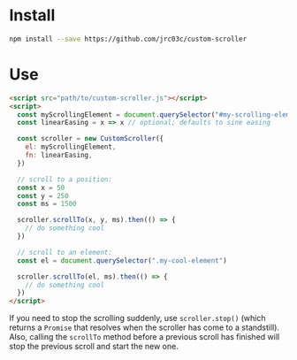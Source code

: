# Install

```bash
npm install --save https://github.com/jrc03c/custom-scroller
```

# Use

```html
<script src="path/to/custom-scroller.js"></script>
<script>
  const myScrollingElement = document.querySelector("#my-scrolling-element")
  const linearEasing = x => x // optional; defaults to sine easing

  const scroller = new CustomScroller({
    el: myScrollingElement,
    fn: linearEasing,
  })

  // scroll to a position:
  const x = 50
  const y = 250
  const ms = 1500

  scroller.scrollTo(x, y, ms).then(() => {
    // do something cool
  })

  // scroll to an element:
  const el = document.querySelector(".my-cool-element")

  scroller.scrollTo(el, ms).then(() => {
    // do something cool
  })
</script>
```

If you need to stop the scrolling suddenly, use `scroller.stop()` (which returns a `Promise` that resolves when the scroller has come to a standstill). Also, calling the `scrollTo` method before a previous scroll has finished will stop the previous scroll and start the new one.
